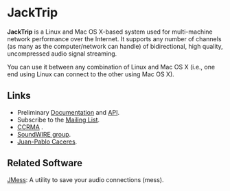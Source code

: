 # JackTrip #

**JackTrip** is a Linux and Mac OS X-based system used for multi-machine network performance over the Internet. It supports any number of channels (as many as the computer/network can handle) of bidirectional, high quality, uncompressed audio signal streaming.

You can use it between any combination of Linux and Mac OS X (i.e., one end using Linux can connect to the other using Mac OS X).


## Links ##
  * Preliminary [Documentation](http://ccrma.stanford.edu/groups/soundwire/software/jacktrip/) and [API](http://ccrma.stanford.edu/groups/soundwire/software/jacktrip/annotated.html).
  * Subscribe to the [Mailing List](http://groups.google.com/group/jacktrip-users).
  * [CCRMA](http://ccrma.stanford.edu/) .
  * [SoundWIRE group](http://ccrma.stanford.edu/groups/soundwire/).
  * [Juan-Pablo Caceres](https://ccrma.stanford.edu/~jcaceres/).


## Related Software ##
[JMess](https://github.com/jcacerec/jmess-jack): A utility to save your audio connections (mess).
